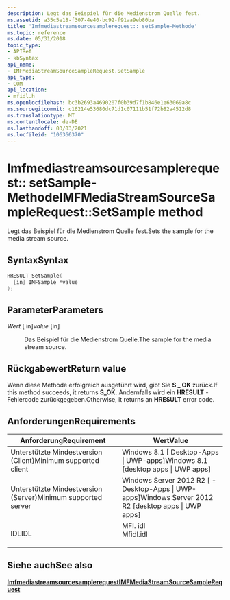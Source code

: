 ```yaml
---
description: Legt das Beispiel für die Medienstrom Quelle fest.
ms.assetid: a35c5e18-f307-4e40-bc92-f91aa9eb80ba
title: 'Imfmediastreamsourcesamplerequest:: setSample-Methode'
ms.topic: reference
ms.date: 05/31/2018
topic_type:
- APIRef
- kbSyntax
api_name:
- IMFMediaStreamSourceSampleRequest.SetSample
api_type:
- COM
api_location:
- mfidl.h
ms.openlocfilehash: bc3b2693a4690207f0b39d7f1b846e1e63069a8c
ms.sourcegitcommit: c16214e53680dc71d1c07111b51f72b82a4512d8
ms.translationtype: MT
ms.contentlocale: de-DE
ms.lasthandoff: 03/03/2021
ms.locfileid: "106366370"
---
```

# <a name="imfmediastreamsourcesamplerequestsetsample-method"></a><span data-ttu-id="2b108-103">Imfmediastreamsourcesamplerequest:: setSample-Methode</span><span class="sxs-lookup"><span data-stu-id="2b108-103">IMFMediaStreamSourceSampleRequest::SetSample method</span></span>

<span data-ttu-id="2b108-104">Legt das Beispiel für die Medienstrom Quelle fest.</span><span class="sxs-lookup"><span data-stu-id="2b108-104">Sets the sample for the media stream source.</span></span>

## <a name="syntax"></a><span data-ttu-id="2b108-105">Syntax</span><span class="sxs-lookup"><span data-stu-id="2b108-105">Syntax</span></span>


```C++
HRESULT SetSample(
  [in] IMFSample *value
);
```



## <a name="parameters"></a><span data-ttu-id="2b108-106">Parameter</span><span class="sxs-lookup"><span data-stu-id="2b108-106">Parameters</span></span>

<dl> <dt>

<span data-ttu-id="2b108-107">*Wert* \[ in\]</span><span class="sxs-lookup"><span data-stu-id="2b108-107">*value* \[in\]</span></span>
</dt> <dd>

<span data-ttu-id="2b108-108">Das Beispiel für die Medienstrom Quelle.</span><span class="sxs-lookup"><span data-stu-id="2b108-108">The sample for the media stream source.</span></span>

</dd> </dl>

## <a name="return-value"></a><span data-ttu-id="2b108-109">Rückgabewert</span><span class="sxs-lookup"><span data-stu-id="2b108-109">Return value</span></span>

<span data-ttu-id="2b108-110">Wenn diese Methode erfolgreich ausgeführt wird, gibt Sie **S \_ OK** zurück.</span><span class="sxs-lookup"><span data-stu-id="2b108-110">If this method succeeds, it returns **S\_OK**.</span></span> <span data-ttu-id="2b108-111">Andernfalls wird ein **HRESULT** -Fehlercode zurückgegeben.</span><span class="sxs-lookup"><span data-stu-id="2b108-111">Otherwise, it returns an **HRESULT** error code.</span></span>

## <a name="requirements"></a><span data-ttu-id="2b108-112">Anforderungen</span><span class="sxs-lookup"><span data-stu-id="2b108-112">Requirements</span></span>



| <span data-ttu-id="2b108-113">Anforderung</span><span class="sxs-lookup"><span data-stu-id="2b108-113">Requirement</span></span> | <span data-ttu-id="2b108-114">Wert</span><span class="sxs-lookup"><span data-stu-id="2b108-114">Value</span></span> |
|-------------------------------------|--------------------------------------------------------------------------------------|
| <span data-ttu-id="2b108-115">Unterstützte Mindestversion (Client)</span><span class="sxs-lookup"><span data-stu-id="2b108-115">Minimum supported client</span></span><br/> | <span data-ttu-id="2b108-116">Windows 8.1 \[ Desktop-Apps \| UWP-apps\]</span><span class="sxs-lookup"><span data-stu-id="2b108-116">Windows 8.1 \[desktop apps \| UWP apps\]</span></span><br/>                                  |
| <span data-ttu-id="2b108-117">Unterstützte Mindestversion (Server)</span><span class="sxs-lookup"><span data-stu-id="2b108-117">Minimum supported server</span></span><br/> | <span data-ttu-id="2b108-118">Windows Server 2012 R2 \[ -Desktop-Apps \| UWP-apps\]</span><span class="sxs-lookup"><span data-stu-id="2b108-118">Windows Server 2012 R2 \[desktop apps \| UWP apps\]</span></span><br/>                       |
| <span data-ttu-id="2b108-119">IDL</span><span class="sxs-lookup"><span data-stu-id="2b108-119">IDL</span></span><br/>                      | <dl> <span data-ttu-id="2b108-120"><dt>MFI. idl</dt></span><span class="sxs-lookup"><span data-stu-id="2b108-120"><dt>Mfidl.idl</dt></span></span> </dl> |



## <a name="see-also"></a><span data-ttu-id="2b108-121">Siehe auch</span><span class="sxs-lookup"><span data-stu-id="2b108-121">See also</span></span>

<dl> <dt>

[<span data-ttu-id="2b108-122">**Imfmediastreamsourcesamplerequest**</span><span class="sxs-lookup"><span data-stu-id="2b108-122">**IMFMediaStreamSourceSampleRequest**</span></span>](imfmediastreamsourcesamplerequest.md)
</dt> </dl>

 

 




